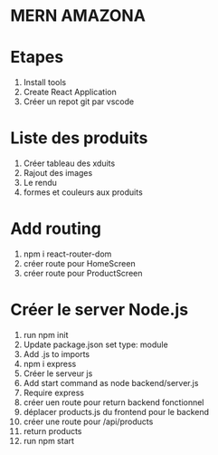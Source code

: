 # MERN AMAZONA

# Etapes
1. Install tools
2. Create React Application
3. Créer un repot git par vscode
# Liste des produits
1. Créer tableau des xduits
2. Rajout des images
3. Le rendu
4. formes et couleurs aux produits
# Add routing
1. npm i react-router-dom
2. créer route pour HomeScreen
3. créer route pour ProductScreen
# Créer le server Node.js
1. run npm init 
2. Update package.json set type: module
3. Add .js to imports
4. npm i express
5. Créer le serveur js
6. Add start command as node backend/server.js
7. Require express
8. créer uen route pour return backend fonctionnel
9. déplacer products.js du frontend pour le backend
10. créer une route pour /api/products
11. return products
12. run npm start





